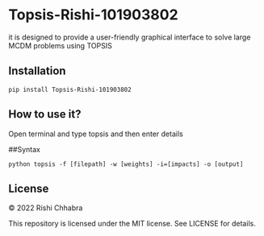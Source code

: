 # Topsis-Rishi-101903802
 it is designed to provide a user-friendly graphical interface to solve large MCDM problems using TOPSIS

## Installation
```pip install Topsis-Rishi-101903802```

## How to use it?
Open terminal and type topsis and then enter details

##Syntax

```python topsis -f [filepath] -w [weights] -i=[impacts] -o [output]```

## License

© 2022 Rishi Chhabra

This repository is licensed under the MIT license. See LICENSE for details.